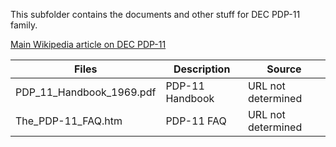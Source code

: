 This subfolder contains the documents and other stuff for DEC PDP-11 family.

[Main Wikipedia article on DEC PDP-11](https://en.wikipedia.org/wiki/PDP-11)

| Files | Description | Source |
| ----- | ----------- | ------ |
| PDP_11_Handbook_1969.pdf | PDP-11 Handbook | URL not determined |
| The_PDP-11_FAQ.htm | PDP-11 FAQ | URL not determined |
